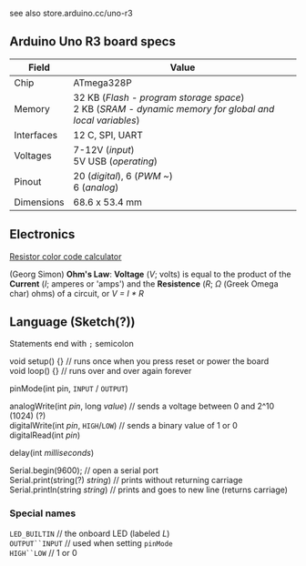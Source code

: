 see also store.arduino.cc/uno-r3

## Arduino Uno R3 board specs

|Field | Value
---|---
|Chip|ATmega328P
|Memory|32 KB (*Flash - program storage space*)<br/>2 KB (*SRAM - dynamic memory for global and local variables*)|1 KB (*EEPROM*)
|Interfaces| 12 C, SPI, UART
|Voltages|7-12V (*input*)<br/>5V USB (*operating*)
|Pinout|20 (*digital*), 6 (*PWM ~*)<br/>6 (*analog*)
|Dimensions|68.6 x 53.4 mm

## Electronics

[Resistor color code calculator](https://resistorcolorcodecalc.com/)

(Georg Simon) **Ohm's Law**: **Voltage** (_V_; volts) is equal to the product of the **Current** (_I_; amperes or 'amps') and the **Resistence** (_R_; *Ω* (Greek Omega char) ohms) of a circuit, or _V = I * R_


## Language (Sketch(?))

Statements end with `;` semicolon

void setup() {} // runs once when you press reset or power the board  
void loop() {} // runs over and over again forever  


pinMode(int pin, `INPUT` / `OUTPUT`)

analogWrite(int _pin_, long _value_) // sends a voltage between 0 and 2^10 (1024) (?)  
digitalWrite(int _pin_, `HIGH`/`LOW`) // sends a binary value of 1 or 0  
digitalRead(int _pin_)  

delay(int _milliseconds_)

Serial.begin(9600); // open a serial port  
Serial.print(string(?) _string_) // prints without returning carriage  
Serial.println(string _string_) // prints and goes to new line (returns carriage)

### Special names

`LED_BUILTIN` // the onboard LED (labeled _L_)  
`OUTPUT``INPUT` // used when setting `pinMode`  
`HIGH``LOW` // 1 or 0  
